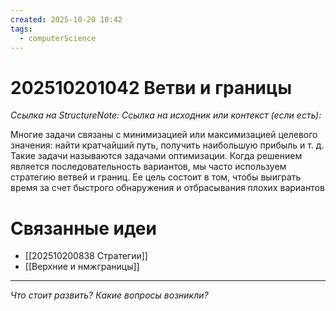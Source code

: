 ```yaml
---
created: 2025-10-20 10:42
tags:
  - computerScience
---
```

# 202510201042 Ветви и границы

*Ссылка на StructureNote:*
*Ссылка на исходник или контекст (если есть):* 

Многие задачи связаны с минимизацией или максимизацией целевого значения: найти кратчайший путь, получить наибольшую прибыль и т. д. Такие задачи называются задачами оптимизации. Когда решением является последовательность вариантов, мы часто используем стратегию ветвей и границ. Ее цель состоит в том, чтобы выиграть время за счет быстрого обнаружения и отбрасывания плохих вариантов
# Связанные идеи
- [[202510200838 Стратегии]]
- [[Верхние и нмжграницы]]
---

*Что стоит развить? Какие вопросы возникли?*